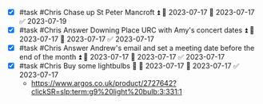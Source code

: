 - [x] #task #Chris Chase up St Peter Mancroft ⏫ 🛫 2023-07-17 📅 2023-07-17 ✅ 2023-07-19
- [x] #task #Chris Answer Downing Place URC with Amy's concert dates ⏫ 🛫 2023-07-17 📅 2023-07-17 ✅ 2023-07-17
- [x] #task #Chris Answer Andrew's email and set a meeting date before the end of the month ⏫ 🛫 2023-07-17 📅 2023-07-17 ✅ 2023-07-17
- [x] #task #Chris Buy some lightbulbs 🔼 🛫 2023-07-17 📅 2023-07-17 ✅ 2023-07-17
	- https://www.argos.co.uk/product/2727642?clickSR=slp:term:g9%20light%20bulb:3:331:1
